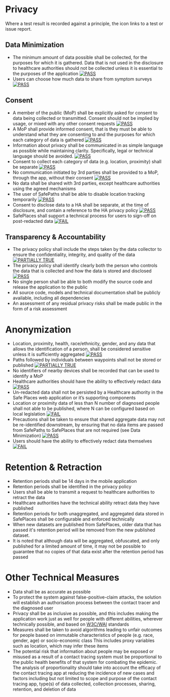 # Privacy

Where a test result is recorded against a principle, the icon links to a test or issue report.

## Data Minimization

* The minimum amount of data possible shall be collected, for the purposes for which it is gathered. Data that is not used in the disclosure to healthcare authorities should not be collected unless it is essential to the purposes of the application  [![PASS](../images/pass.png?raw=true)](../dynamic_testing/SPL_PrivacyTesting/E2E_Privacy_Test_001.md)
* Users can choose how much data to share from symptom surveys [![PASS](../images/pass.png?raw=true)](../dynamic_testing/SPL_PrivacyTesting/E2E_Privacy_Test_001.md)

## Consent

* A member of the public (MoP) shall be explicitly asked for consent to data being collected or transmitted. Consent should not be implied by usage, or mixed with any other consent requests  [![PASS](../images/pass.png?raw=true)](../dynamic_testing/SPL_PrivacyTesting/E2E_Privacy_Test_001.md)
* A MoP shall provide informed consent, that is they must be able to understand what they are consenting to and the purposes for which each category of data is gathered  [![PASS](../images/pass.png?raw=true)](../dynamic_testing/SPL_PrivacyTesting/E2E_Privacy_Test_001.md)
* Information about privacy shall be communicated in as simple language as possible while maintaining clarity. Specifically, legal or technical language should be avoided.  [![PASS](../images/pass.png?raw=true)](../dynamic_testing/SPL_PrivacyTesting/E2E_Privacy_Test_001.md)
* Consent to collect each category of data (e.g. location, proximity) shall be separate  [![PASS](../images/pass.png?raw=true)](../dynamic_testing/SPL_PrivacyTesting/E2E_Privacy_Test_001.md)
* No communication initiated by 3rd parties shall be provided to a MoP, through the app, without their consent  [![PASS](../images/pass.png?raw=true)](../dynamic_testing/SPL_PrivacyTesting/E2E_Privacy_Test_001.md)
* No data shall be shared with 3rd parties, except healthcare authorities using the agreed mechanisms
* The user of SafePaths shall be able to disable location tracking temporarily  [![PASS](../images/pass.png?raw=true)](../dynamic_testing/SPL_PrivacyTesting/E2E_Privacy_Test_001.md)
* Consent to disclose data to a HA shall be separate, at the time of disclosure, and contain a reference to the HA privacy policy  [![PASS](../images/pass.png?raw=true)](../dynamic_testing/SPL_PrivacyTesting/E2E_Privacy_Test_001.md)
* SafePlaces shall support a technical process for users to sign-off on post-redacted data  [![FAIL](../images/fail.png?raw=true)](../dynamic_testing/SPL_PrivacyTesting/E2E_Privacy_Test_001.md)

## Transparency & Accountability

* The privacy policy shall include the steps taken by the data collector to ensure the confidentiality, integrity, and quality of the data   [![PARTIALLY TRUE](../images/partial.png?raw=true)](../dynamic_testing/SPL_PrivacyTesting/E2E_Privacy_Test_001.md)
* The privacy policy shall identify clearly both the person who controls the data that is collected and how the data is stored and disclosed  [![PASS](../images/pass.png?raw=true)](../dynamic_testing/SPL_PrivacyTesting/E2E_Privacy_Test_001.md)
* No single person shall be able to both modify the source code and release the application to the public
* All source code, models and technical documentation shall be publicly available, including all dependencies
* An assessment of any residual privacy risks shall be made public in the form of a risk assessment

# Anonymization

* Location, proximity, health, race/ethnicity, gender, and any data that allows the identification of a person, shall be considered sensitive unless it is sufficiently aggregated  [![PASS](../images/pass.png?raw=true)](../dynamic_testing/SPL_PrivacyTesting/E2E_Privacy_Test_001.md)
* Paths followed by individuals between waypoints shall not be stored or published [![PARTIALLY TRUE](../images/partial.png?raw=true)](../dynamic_testing/SPL_PrivacyTesting/E2E_Privacy_Test_001.md)
* No identifiers of nearby devices shall be recorded that can be used to identify a MoP
* Healthcare authorities should have the ability to effectively redact data  [![PASS](../images/pass.png?raw=true)](../dynamic_testing/SPL_PrivacyTesting/E2E_Privacy_Test_001.md)
* Un-redacted data shall not be persisted by a Healthcare authority in the Safe Places web application or it’s supporting components
* Location or proximity data of less than N number of diagnosed people shall not able to be published, where N can be configured based on local legislation  [![FAIL](../images/fail.png?raw=true)](../dynamic_testing/SPL_PrivacyTesting/E2E_Privacy_Test_001.md)
* Precautions shall be taken to ensure that shared aggregate data may not be re-identified downstream, by ensuring that no data items are passed from SafePaths to SafePlaces that are not required (see Data Minimization)  [![PASS](../images/pass.png?raw=true)](../dynamic_testing/SPL_PrivacyTesting/E2E_Privacy_Test_001.md)
* Users should have the ability to effectively redact data themselves  [![FAIL](../images/fail.png?raw=true)](../dynamic_testing/SPL_PrivacyTesting/E2E_Privacy_Test_001.md)

# Retention & Retraction

* Retention periods shall be 14 days in the mobile application
* Retention periods shall be identified in the privacy policy
* Users shall be able to transmit a request to healthcare authorities to retract the data
* Healthcare authorities have the technical ability retract data they have published
* Retention periods for both unaggregated, and aggregated data stored in SafePlaces shall be configurable and enforced technically
* When new datasets are published from SafePlaces, older data that has passed it's retention period will be removed from the new published dataset.
* It is noted that although data will be aggregated, obfuscated, and only published for a limited amount of time, it may not be possible to guarantee that no copies of that data exist after the retention period has passed

# Other Technical Measures

* Data shall be as accurate as possible
* To protect the system against false-positive-claim attacks, the solution will establish an authorisation process between the contact tracer and the diagnosed user
* Privacy shall be as inclusive as possible, and this includes making the application work just as well for people with different abilities, wherever technically possible, and based on [W3C/WAI](https://www.w3.org/WAI/) standards
* Measures shall be taken to avoid algorithms leading to unfair outcomes for people based on immutable characteristics of people (e.g. race, gender, age) or socio-economic class This includes proxy variables such as location, which may infer these items
* The potential risk that information about people may be exposed or misused as a result of a contact tracing system must be proportional to the public health benefits of that system for combating the epidemic. The analysis of proportionality should take into account the efficacy of the contact tracing app at reducing the incidence of new cases and factors including but not limited to scope and purpose of the contact tracing app, type(s) of data collected, collection processes, sharing, retention, and deletion of data
